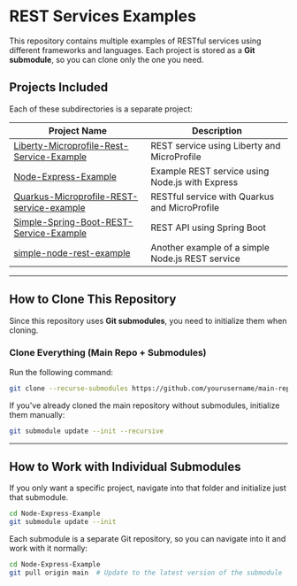 # REST Services Examples

This repository contains multiple examples of RESTful services using different frameworks and languages. Each project is stored as a **Git submodule**, so you can clone only the one you need.

## **Projects Included**
Each of these subdirectories is a separate project:

| Project Name | Description |
|-------------|------------|
| [Liberty-Microprofile-Rest-Service-Example](https://github.com/Dimitris-Kaler/Liberty-Microprofile-Rest-Service-Example) | REST service using Liberty and MicroProfile |
| [Node-Express-Example](https://github.com/Dimitris-Kaler/Node-Express-Example) | Example REST service using Node.js with Express |
| [Quarkus-Microprofile-REST-service-example](https://github.com/Dimitris-Kaler/Quarkus-Microprofile-REST-service-example) | RESTful service with Quarkus and MicroProfile |
| [Simple-Spring-Boot-REST-Service-Example](https://github.com/Dimitris-Kaler/Simple-Spring-Boot-REST-Service-Example) | REST API using Spring Boot |
| [simple-node-rest-example](https://github.com/Dimitris-Kaler/simple-node-rest-example) | Another example of a simple Node.js REST service |

---

## **How to Clone This Repository**
Since this repository uses **Git submodules**, you need to initialize them when cloning.

### **Clone Everything (Main Repo + Submodules)**
Run the following command:
```bash
git clone --recurse-submodules https://github.com/yourusername/main-repo.git
```
If you've already cloned the main repository without submodules, initialize them manually:

```bash
git submodule update --init --recursive
```

--- 

## How to Work with Individual Submodules
If you only want a specific project, navigate into that folder and initialize just that submodule.

```bash
cd Node-Express-Example
git submodule update --init
```
Each submodule is a separate Git repository, so you can navigate into it and work with it normally:
```bash
cd Node-Express-Example
git pull origin main  # Update to the latest version of the submodule
```